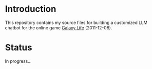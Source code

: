 # Introduction
This repository contains my source files for building a customized LLM chatbot for the online game [Galaxy Life](https://galaxylifegame.net/) (2011-12-08).

# Status
In progress...
